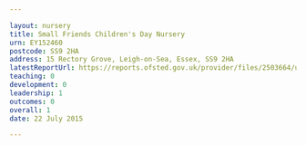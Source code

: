 ```yaml
---

layout: nursery
title: Small Friends Children's Day Nursery
urn: EY152460
postcode: SS9 2HA
address: 15 Rectory Grove, Leigh-on-Sea, Essex, SS9 2HA
latestReportUrl: https://reports.ofsted.gov.uk/provider/files/2503664/urn/EY152460.pdf
teaching: 0
development: 0
leadership: 1
outcomes: 0
overall: 1
date: 22 July 2015

---
```

